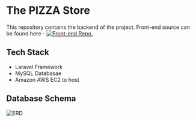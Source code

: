 # The PIZZA Store

This repository contains the backend of the project. Front-end source can be found here - [![Front-end Repo.](https://www.innovaccer.com/images/logo.png)](https://www.innovaccer.com/)

## Tech Stack
- Laravel Framework
- MySQL Databasae
- Amazon AWS EC2 to host


## Database Schema
![ERD](https://raw.githubusercontent.com/amitsagtani97/pizza_store-backend/master/ERD.png)
